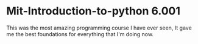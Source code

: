 # Mit-Introduction-to-python 6.001

This was the most amazing programming course I have ever seen, It gave me the best foundations for everything that I'm doing now.
